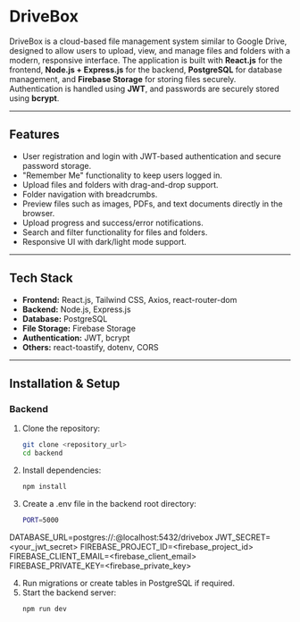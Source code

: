 # DriveBox

DriveBox is a cloud-based file management system similar to Google Drive, designed to allow users to upload, view, and manage files and folders with a modern, responsive interface. The application is built with **React.js** for the frontend, **Node.js + Express.js** for the backend, **PostgreSQL** for database management, and **Firebase Storage** for storing files securely. Authentication is handled using **JWT**, and passwords are securely stored using **bcrypt**.

---

## Features

- User registration and login with JWT-based authentication and secure password storage.
- "Remember Me" functionality to keep users logged in.
- Upload files and folders with drag-and-drop support.
- Folder navigation with breadcrumbs.
- Preview files such as images, PDFs, and text documents directly in the browser.
- Upload progress and success/error notifications.
- Search and filter functionality for files and folders.
- Responsive UI with dark/light mode support.

---

## Tech Stack

- **Frontend:** React.js, Tailwind CSS, Axios, react-router-dom  
- **Backend:** Node.js, Express.js  
- **Database:** PostgreSQL  
- **File Storage:** Firebase Storage  
- **Authentication:** JWT, bcrypt  
- **Others:** react-toastify, dotenv, CORS

---

## Installation & Setup

### Backend

1. Clone the repository:  
   ```bash
   git clone <repository_url>
   cd backend
2. Install dependencies:
   ```bash
   npm install
3. Create a .env file in the backend root directory:
   ```bash
   PORT=5000
DATABASE_URL=postgres://<username>:<password>@localhost:5432/drivebox
JWT_SECRET=<your_jwt_secret>
FIREBASE_PROJECT_ID=<firebase_project_id>
FIREBASE_CLIENT_EMAIL=<firebase_client_email>
FIREBASE_PRIVATE_KEY=<firebase_private_key>

4. Run migrations or create tables in PostgreSQL if required.
5. Start the backend server:
   ```bash
   npm run dev




